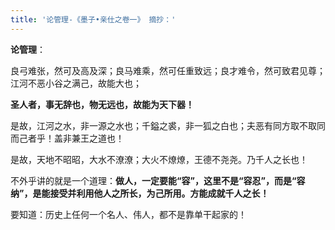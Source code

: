 ```yaml
---
title: '论管理-《墨子•亲仕之卷一》 摘抄：'
---
```

  
__论管理__：

良弓难张，然可及高及深；良马难乘，然可任重致远；良才难令，然可致君见尊；江河不恶小谷之满己，故能大也；  

**圣人者，事无辞也，物无远也，故能为天下器！**  

是故，江河之水，非一源之水也；千鎰之裘，非一狐之白也；夫恶有同方取不取同而己者乎！盖非兼王之道也！

是故，天地不昭昭，大水不潦潦；大火不燎燎，王德不尧尧。乃千人之长也！

不外乎讲的就是一个道理：__做人，一定要能“容”，这里不是“容忍”，而是“容纳”，是能接受并利用他人之所长，为己所用。方能成就千人之长！__

要知道：历史上任何一个名人、伟人，都不是靠单干起家的！